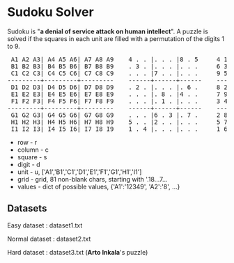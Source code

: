 # Sudoku Solver
 Sudoku is "**a denial of service attack on human intellect**". 
A puzzle is solved if the squares in each unit are filled with a permutation of the digits 1 to 9.
<pre><span class="pln"> A1 A2 A3</span><span class="pun">|</span><span class="pln"> A4 A5 A6</span><span class="pun">|</span><span class="pln"> A7 A8 A9 &nbsp; &nbsp;</span><span class="lit">4</span><span class="pln"> </span><span class="pun">.</span><span class="pln"> </span><span class="pun">.</span><span class="pln"> </span><span class="pun">|.</span><span class="pln"> </span><span class="pun">.</span><span class="pln"> </span><span class="pun">.</span><span class="pln"> </span><span class="pun">|</span><span class="lit">8</span><span class="pln"> </span><span class="pun">.</span><span class="pln"> </span><span class="lit">5</span><span class="pln"> &nbsp; &nbsp; </span><span class="lit">4</span><span class="pln"> </span><span class="lit">1</span><span class="pln"> </span><span class="lit">7</span><span class="pln"> </span><span class="pun">|</span><span class="lit">3</span><span class="pln"> </span><span class="lit">6</span><span class="pln"> </span><span class="lit">9</span><span class="pln"> </span><span class="pun">|</span><span class="lit">8</span><span class="pln"> </span><span class="lit">2</span><span class="pln"> </span><span class="lit">5</span><span class="pln"> <br>&nbsp;B1 B2 B3</span><span class="pun">|</span><span class="pln"> B4 B5 B6</span><span class="pun">|</span><span class="pln"> B7 B8 B9 &nbsp; &nbsp;</span><span class="pun">.</span><span class="pln"> </span><span class="lit">3</span><span class="pln"> </span><span class="pun">.</span><span class="pln"> </span><span class="pun">|.</span><span class="pln"> </span><span class="pun">.</span><span class="pln"> </span><span class="pun">.</span><span class="pln"> </span><span class="pun">|.</span><span class="pln"> </span><span class="pun">.</span><span class="pln"> </span><span class="pun">.</span><span class="pln"> &nbsp; &nbsp; </span><span class="lit">6</span><span class="pln"> </span><span class="lit">3</span><span class="pln"> </span><span class="lit">2</span><span class="pln"> </span><span class="pun">|</span><span class="lit">1</span><span class="pln"> </span><span class="lit">5</span><span class="pln"> </span><span class="lit">8</span><span class="pln"> </span><span class="pun">|</span><span class="lit">9</span><span class="pln"> </span><span class="lit">4</span><span class="pln"> </span><span class="lit">7</span><span class="pln"><br>&nbsp;C1 C2 C3</span><span class="pun">|</span><span class="pln"> C4 C5 C6</span><span class="pun">|</span><span class="pln"> C7 C8 C9 &nbsp; &nbsp;</span><span class="pun">.</span><span class="pln"> </span><span class="pun">.</span><span class="pln"> </span><span class="pun">.</span><span class="pln"> </span><span class="pun">|</span><span class="lit">7</span><span class="pln"> </span><span class="pun">.</span><span class="pln"> </span><span class="pun">.</span><span class="pln"> </span><span class="pun">|.</span><span class="pln"> </span><span class="pun">.</span><span class="pln"> </span><span class="pun">.</span><span class="pln"> &nbsp; &nbsp; </span><span class="lit">9</span><span class="pln"> </span><span class="lit">5</span><span class="pln"> </span><span class="lit">8</span><span class="pln"> </span><span class="pun">|</span><span class="lit">7</span><span class="pln"> </span><span class="lit">2</span><span class="pln"> </span><span class="lit">4</span><span class="pln"> </span><span class="pun">|</span><span class="lit">3</span><span class="pln"> </span><span class="lit">1</span><span class="pln"> </span><span class="lit">6</span><span class="pln"> <br></span><span class="pun">---------+---------+---------</span><span class="pln"> &nbsp; &nbsp;</span><span class="pun">------+------+------</span><span class="pln"> &nbsp; &nbsp;</span><span class="pun">------+------+------</span><span class="pln"><br>&nbsp;D1 D2 D3</span><span class="pun">|</span><span class="pln"> D4 D5 D6</span><span class="pun">|</span><span class="pln"> D7 D8 D9 &nbsp; &nbsp;</span><span class="pun">.</span><span class="pln"> </span><span class="lit">2</span><span class="pln"> </span><span class="pun">.</span><span class="pln"> </span><span class="pun">|.</span><span class="pln"> </span><span class="pun">.</span><span class="pln"> </span><span class="pun">.</span><span class="pln"> </span><span class="pun">|.</span><span class="pln"> </span><span class="lit">6</span><span class="pln"> </span><span class="pun">.</span><span class="pln"> &nbsp; &nbsp; </span><span class="lit">8</span><span class="pln"> </span><span class="lit">2</span><span class="pln"> </span><span class="lit">5</span><span class="pln"> </span><span class="pun">|</span><span class="lit">4</span><span class="pln"> </span><span class="lit">3</span><span class="pln"> </span><span class="lit">7</span><span class="pln"> </span><span class="pun">|</span><span class="lit">1</span><span class="pln"> </span><span class="lit">6</span><span class="pln"> </span><span class="lit">9</span><span class="pln"> <br>&nbsp;E1 E2 E3</span><span class="pun">|</span><span class="pln"> E4 E5 E6</span><span class="pun">|</span><span class="pln"> E7 E8 E9 &nbsp; &nbsp;</span><span class="pun">.</span><span class="pln"> </span><span class="pun">.</span><span class="pln"> </span><span class="pun">.</span><span class="pln"> </span><span class="pun">|.</span><span class="pln"> </span><span class="lit">8</span><span class="pln"> </span><span class="pun">.</span><span class="pln"> </span><span class="pun">|</span><span class="lit">4</span><span class="pln"> </span><span class="pun">.</span><span class="pln"> </span><span class="pun">.</span><span class="pln"> &nbsp; &nbsp; </span><span class="lit">7</span><span class="pln"> </span><span class="lit">9</span><span class="pln"> </span><span class="lit">1</span><span class="pln"> </span><span class="pun">|</span><span class="lit">5</span><span class="pln"> </span><span class="lit">8</span><span class="pln"> </span><span class="lit">6</span><span class="pln"> </span><span class="pun">|</span><span class="lit">4</span><span class="pln"> </span><span class="lit">3</span><span class="pln"> </span><span class="lit">2</span><span class="pln"> <br>&nbsp;F1 F2 F3</span><span class="pun">|</span><span class="pln"> F4 F5 F6</span><span class="pun">|</span><span class="pln"> F7 F8 F9 &nbsp; &nbsp;</span><span class="pun">.</span><span class="pln"> </span><span class="pun">.</span><span class="pln"> </span><span class="pun">.</span><span class="pln"> </span><span class="pun">|.</span><span class="pln"> </span><span class="lit">1</span><span class="pln"> </span><span class="pun">.</span><span class="pln"> </span><span class="pun">|.</span><span class="pln"> </span><span class="pun">.</span><span class="pln"> </span><span class="pun">.</span><span class="pln"> &nbsp; &nbsp; </span><span class="lit">3</span><span class="pln"> </span><span class="lit">4</span><span class="pln"> </span><span class="lit">6</span><span class="pln"> </span><span class="pun">|</span><span class="lit">9</span><span class="pln"> </span><span class="lit">1</span><span class="pln"> </span><span class="lit">2</span><span class="pln"> </span><span class="pun">|</span><span class="lit">7</span><span class="pln"> </span><span class="lit">5</span><span class="pln"> </span><span class="lit">8</span><span class="pln"> <br></span><span class="pun">---------+---------+---------</span><span class="pln"> &nbsp; &nbsp;</span><span class="pun">------+------+------</span><span class="pln"> &nbsp; &nbsp;</span><span class="pun">------+------+------</span><span class="pln"><br>&nbsp;G1 G2 G3</span><span class="pun">|</span><span class="pln"> G4 G5 G6</span><span class="pun">|</span><span class="pln"> G7 G8 G9 &nbsp; &nbsp;</span><span class="pun">.</span><span class="pln"> </span><span class="pun">.</span><span class="pln"> </span><span class="pun">.</span><span class="pln"> </span><span class="pun">|</span><span class="lit">6</span><span class="pln"> </span><span class="pun">.</span><span class="pln"> </span><span class="lit">3</span><span class="pln"> </span><span class="pun">|.</span><span class="pln"> </span><span class="lit">7</span><span class="pln"> </span><span class="pun">.</span><span class="pln"> &nbsp; &nbsp; </span><span class="lit">2</span><span class="pln"> </span><span class="lit">8</span><span class="pln"> </span><span class="lit">9</span><span class="pln"> </span><span class="pun">|</span><span class="lit">6</span><span class="pln"> </span><span class="lit">4</span><span class="pln"> </span><span class="lit">3</span><span class="pln"> </span><span class="pun">|</span><span class="lit">5</span><span class="pln"> </span><span class="lit">7</span><span class="pln"> </span><span class="lit">1</span><span class="pln"> <br>&nbsp;H1 H2 H3</span><span class="pun">|</span><span class="pln"> H4 H5 H6</span><span class="pun">|</span><span class="pln"> H7 H8 H9 &nbsp; &nbsp;</span><span class="lit">5</span><span class="pln"> </span><span class="pun">.</span><span class="pln"> </span><span class="pun">.</span><span class="pln"> </span><span class="pun">|</span><span class="lit">2</span><span class="pln"> </span><span class="pun">.</span><span class="pln"> </span><span class="pun">.</span><span class="pln"> </span><span class="pun">|.</span><span class="pln"> </span><span class="pun">.</span><span class="pln"> </span><span class="pun">.</span><span class="pln"> &nbsp; &nbsp; </span><span class="lit">5</span><span class="pln"> </span><span class="lit">7</span><span class="pln"> </span><span class="lit">3</span><span class="pln"> </span><span class="pun">|</span><span class="lit">2</span><span class="pln"> </span><span class="lit">9</span><span class="pln"> </span><span class="lit">1</span><span class="pln"> </span><span class="pun">|</span><span class="lit">6</span><span class="pln"> </span><span class="lit">8</span><span class="pln"> </span><span class="lit">4</span><span class="pln"> <br>&nbsp;I1 I2 I3</span><span class="pun">|</span><span class="pln"> I4 I5 I6</span><span class="pun">|</span><span class="pln"> I7 I8 I9 &nbsp; &nbsp;</span><span class="lit">1</span><span class="pln"> </span><span class="pun">.</span><span class="pln"> </span><span class="lit">4</span><span class="pln"> </span><span class="pun">|.</span><span class="pln"> </span><span class="pun">.</span><span class="pln"> </span><span class="pun">.</span><span class="pln"> </span><span class="pun">|.</span><span class="pln"> </span><span class="pun">.</span><span class="pln"> </span><span class="pun">.</span><span class="pln"> &nbsp; &nbsp; </span><span class="lit">1</span><span class="pln"> </span><span class="lit">6</span><span class="pln"> </span><span class="lit">4</span><span class="pln"> </span><span class="pun">|</span><span class="lit">8</span><span class="pln"> </span><span class="lit">7</span><span class="pln"> </span><span class="lit">5</span><span class="pln"> </span><span class="pun">|</span><span class="lit">2</span><span class="pln"> </span><span class="lit">9</span><span class="pln"> </span><span class="lit">3</span><span class="pln"> </span></pre>

- row - r
- column - c
- square - s
- digit - d
- unit - u, ['A1','B1','C1','D1','E1','F1','G1','H1','I1']
- grid - grid, 81 non-blank chars, starting with '.18...7...
- values - dict of possible values, {'A1':'12349', 'A2':'8', ...}

## Datasets
Easy dataset : dataset1.txt

Normal dataset : dataset2.txt

Hard dataset : dataset3.txt (**Arto Inkala**'s puzzle)
